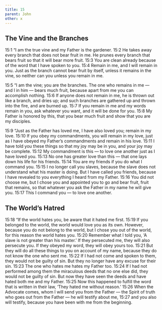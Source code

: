 ```yaml
---
title: 15
parent: John
other: x
---
```


## The Vine and the Branches

<a name="15:1">15:1</a> “I am the true vine and my Father is the gardener. <a name="15:2">15:2</a> He takes away every branch that does not bear fruit in me. He prunes every branch that bears fruit so that it will bear more fruit. <a name="15:3">15:3</a> You are clean already because of the word that I have spoken to you. <a name="15:4">15:4</a> Remain in me, and I will remain in you. Just as the branch cannot bear fruit by itself, unless it remains in the vine, so neither can you unless you remain in me.

<a name="15:5">15:5</a> “I am the vine; you are the branches. The one who remains in me — and I in him — bears much fruit, because apart from me you can accomplish nothing. <a name="15:6">15:6</a> If anyone does not remain in me, he is thrown out like a branch, and dries up; and such branches are gathered up and thrown into the fire, and are burned up. <a name="15:7">15:7</a> If you remain in me and my words remain in you, ask whatever you want, and it will be done for you. <a name="15:8">15:8</a> My Father is honored by this, that you bear much fruit and show that you are my disciples.

<a name="15:9">15:9</a> “Just as the Father has loved me, I have also loved you; remain in my love. <a name="15:10">15:10</a> If you obey my commandments, you will remain in my love, just as I have obeyed my Father’s commandments and remain in his love. <a name="15:11">15:11</a> I have told you these things so that my joy may be in you, and your joy may be complete. <a name="15:12">15:12</a> My commandment is this — to love one another just as I have loved you. <a name="15:13">15:13</a> No one has greater love than this — that one lays down his life for his friends. <a name="15:14">15:14</a> You are my friends if you do what I command you. <a name="15:15">15:15</a> I no longer call you slaves, because the slave does not understand what his master is doing. But I have called you friends, because I have revealed to you everything I heard from my Father. <a name="15:16">15:16</a> You did not choose me, but I chose you and appointed you to go and bear fruit, fruit that remains, so that whatever you ask the Father in my name he will give you. <a name="15:17">15:17</a> This I command you — to love one another.

## The World’s Hatred

<a name="15:18">15:18</a> “If the world hates you, be aware that it hated me first. <a name="15:19">15:19</a> If you belonged to the world, the world would love you as its own. However, because you do not belong to the world, but I chose you out of the world, for this reason the world hates you. <a name="15:20">15:20</a> Remember what I told you, ‘A slave is not greater than his master.’ If they persecuted me, they will also persecute you. If they obeyed my word, they will obey yours too. <a name="15:21">15:21</a> But they will do all these things to you on account of my name, because they do not know the one who sent me. <a name="15:22">15:22</a> If I had not come and spoken to them, they would not be guilty of sin. But they no longer have any excuse for their sin. <a name="15:23">15:23</a> The one who hates me hates my Father too. <a name="15:24">15:24</a> If I had not performed among them the miraculous deeds that no one else did, they would not be guilty of sin. But now they have seen the deeds and have hated both me and my Father. <a name="15:25">15:25</a> Now this happened to fulfill the word that is written in their law, ‘They hated me without reason.’ <a name="15:26">15:26</a> When the Advocate comes, whom I will send you from the Father — the Spirit of truth who goes out from the Father — he will testify about me, <a name="15:27">15:27</a> and you also will testify, because you have been with me from the beginning.
